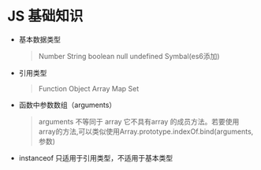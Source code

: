 # JS 基础知识

* 基本数据类型
	> Number String boolean null undefined Symbal(es6添加)
* 引用类型
	> Function Object Array Map Set 
* 函数中参数数组（arguments）
	> arguments 不等同于 array 它不具有array 的成员方法。若要使用array的方法,可以类似使用Array.prototype.indexOf.bind(arguments,参数)
* instanceof 只适用于引用类型，不适用于基本类型
